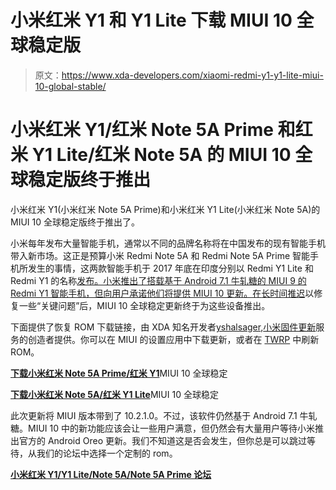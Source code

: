 # 小米红米 Y1 和 Y1 Lite 下载 MIUI 10 全球稳定版

> 原文：<https://www.xda-developers.com/xiaomi-redmi-y1-y1-lite-miui-10-global-stable/>

# 小米红米 Y1/红米 Note 5A Prime 和红米 Y1 Lite/红米 Note 5A 的 MIUI 10 全球稳定版终于推出

小米红米 Y1(小米红米 Note 5A Prime)和小米红米 Y1 Lite(小米红米 Note 5A)的 MIUI 10 全球稳定版终于推出了。

小米每年发布大量智能手机，通常以不同的品牌名称将在中国发布的现有智能手机带入新市场。这正是预算小米 Redmi Note 5A 和 Redmi Note 5A Prime 智能手机所发生的事情，这两款智能手机于 2017 年底在印度分别以 Redmi Y1 Lite 和 Redmi Y1 的名称[发布。小米推出了搭载基于 Android 7.1 牛轧糖的 MIUI 9 的 Redmi Y1 智能手机，但向用户承诺他们将提供 MIUI 10 更新。在](https://www.xda-developers.com/xiaomi-launches-redmi-y1-redmi-y1-lite-miui-9-global-rom/)[长时间推迟](https://en.miui.com/thread-4976801-1-1.html)以修复一些“关键问题”后，MIUI 10 全球稳定更新终于为这些设备推出。

下面提供了恢复 ROM 下载链接，由 XDA 知名开发者[yshalsager](https://forum.xda-developers.com/member.php?u=6084385),[小米固件更新](https://xiaomifirmwareupdater.com)服务的创造者提供。你可以在 MIUI 的设置应用中下载更新，或者在 [TWRP](https://www.xda-developers.com/twrp-xiaomi-redmi-5a-redmi-y1-redmi-y1-lite/) 中刷新 ROM。

[**下载小米红米 Note 5A Prime/红米 Y1**](http://bigota.d.miui.com/V10.2.1.0.NDKMIXM/miui_HMNote5AGlobal_V10.2.1.0.NDKMIXM_493011c88c_7.1.zip)MIUI 10 全球稳定

[**下载小米红米 Note 5A/红米 Y1 Lite**](http://bigota.d.miui.com/V10.2.1.0.NDFMIXM/miui_HMNote5ALITEGlobal_V10.2.1.0.NDFMIXM_5978c98133_7.1.zip)MIUI 10 全球稳定

此次更新将 MIUI 版本带到了 10.2.1.0。不过，该软件仍然基于 Android 7.1 牛轧糖。MIUI 10 中的新功能应该会让一些用户满意，但仍然会有大量用户等待小米推出官方的 Android Oreo 更新。我们不知道这是否会发生，但你总是可以跳过等待，从我们的论坛中选择一个定制的 rom。

[**小米红米 Y1/Y1 Lite/Note 5A/Note 5A Prime 论坛**](https://forum.xda-developers.com/redmi-note-5a)